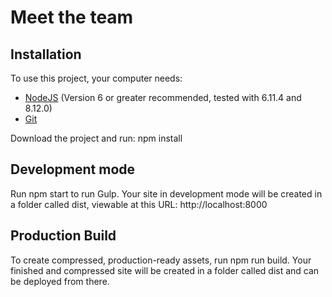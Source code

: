 

# Meet the team

## Installation

To use this project, your computer needs:

- [NodeJS](https://nodejs.org/en/) (Version 6 or greater recommended, tested with 6.11.4 and 8.12.0)
- [Git](https://git-scm.com/)

Download the project and run:
npm install
## Development mode
Run npm start to run Gulp. 
Your site in development mode will be created in a folder called dist, viewable at this URL:
http://localhost:8000
## Production Build
To create compressed, production-ready assets, run npm run build.
Your finished and compressed site will be created in a folder called dist and can be deployed from there.


